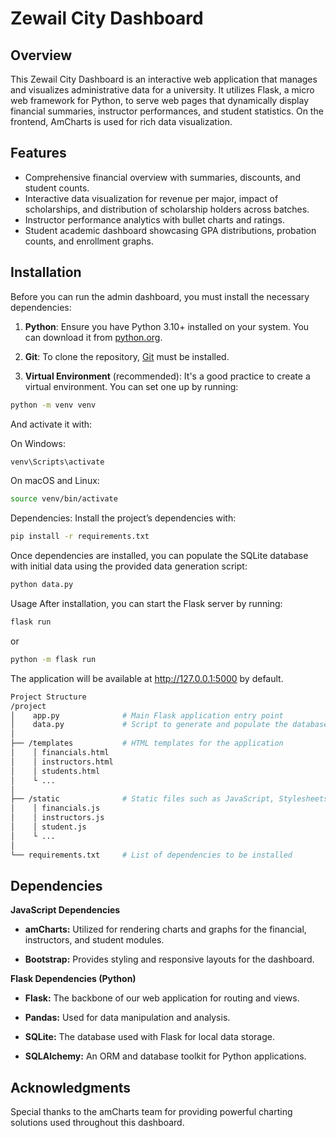 # Zewail City Dashboard


## Overview
This Zewail City Dashboard is an interactive web application that manages and visualizes administrative data for a university. It utilizes Flask, a micro web framework for Python, to serve web pages that dynamically display financial summaries, instructor performances, and student statistics. On the frontend, AmCharts is used for rich data visualization.

## Features
- Comprehensive financial overview with summaries, discounts, and student counts.
- Interactive data visualization for revenue per major, impact of scholarships, and distribution of scholarship holders across batches.
- Instructor performance analytics with bullet charts and ratings.
- Student academic dashboard showcasing GPA distributions, probation counts, and enrollment graphs.

## Installation

Before you can run the admin dashboard, you must install the necessary dependencies:

1. **Python**: Ensure you have Python 3.10+ installed on your system. You can download it from [python.org](https://www.python.org/downloads/).

2. **Git**: To clone the repository, [Git](https://git-scm.com/downloads) must be installed.

3. **Virtual Environment** (recommended): It's a good practice to create a virtual environment. You can set one up by running:

```bash
python -m venv venv
```
And activate it with:

On Windows:
```bash
venv\Scripts\activate
```
On macOS and Linux:
```bash
source venv/bin/activate
```

Dependencies: Install the project’s dependencies with:
```bash
pip install -r requirements.txt
```
Once dependencies are installed, you can populate the SQLite database with initial data using the provided data generation script:
```bash
python data.py
```
Usage
After installation, you can start the Flask server by running:
```bash
flask run
```
or
```bash
python -m flask run
```
The application will be available at http://127.0.0.1:5000 by default.

```bash
Project Structure
/project
│    app.py              # Main Flask application entry point
│    data.py             # Script to generate and populate the database with mock data
│
├── /templates           # HTML templates for the application
│    │ financials.html
│    │ instructors.html
│    │ students.html
│    └ ...
│
├── /static              # Static files such as JavaScript, Stylesheets, and images
│    │ financials.js
│    │ instructors.js
│    │ student.js
│    └ ...
│
└── requirements.txt     # List of dependencies to be installed
```
## Dependencies
**JavaScript Dependencies**
- **amCharts:** Utilized for rendering charts and graphs for the financial, instructors, and student modules.

- **Bootstrap:** Provides styling and responsive layouts for the dashboard.

**Flask Dependencies (Python)**
- **Flask:** The backbone of our web application for routing and views.

- **Pandas:** Used for data manipulation and analysis.

- **SQLite:** The database used with Flask for local data storage.

- **SQLAlchemy:** An ORM and database toolkit for Python applications.



## Acknowledgments
Special thanks to the amCharts team for providing powerful charting solutions used throughout this dashboard.
